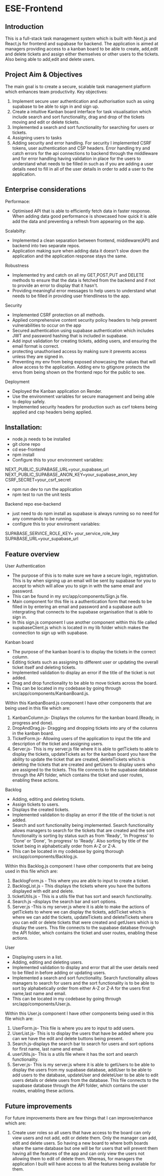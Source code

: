 # ESE-Frontend

## Introduction 
This is a full-stack task management system which is built with Next.js and React.js for frontend and supabase for backend. The application is aimed at managers providing access to a kanban board to be able to create, add,edit and delete tickets and assign either themselves or other users to the tickets. Also being able to add,edit and delete users.  

## Project Aim & Objectives
The main goal is to create a secure, scalable task management platform which enhances team productivity. 
Key objectives:
1. Implement secure user authentication and authorisation such as using supabase to be able to sign in and sign up. 
2. Create a intuitive Kanban board interface for task visualisation which include search and sort functionality, drag and drop of the tickets moving and edit or delete tickets.
3. Implemented a search and sort functionality for searching for users or tickets. 
4. Assigning users to tasks
5. Adding security and error handling. For security I implemented CSRF tokens, user authentication and CSP headers. Error handling try and catch errors for the api connections to backend through the middleware and for error handling having validation in place for the users to understand what needs to be filled in such as if you are adding a user details need to fill in all of the user details in order to add a user to the application. 

## Enterprise considerations

Performace:
- Optimised API that is able to efficiently fetch data in faster response. When adding data good performance is showcased how quick it is able add the data and preventing a refresh from appearing on the app.

Scalabilty:
- Implemented a clean separation between frontend, middleware(API) and backend into two separate repos.
- Application making sure when adding data it doesn't slow down the application and the application response stays the same. 

Robustness
- Implemented try and catch on all my GET,POST,PUT and DELETE methods to ensure that the data is fetched from the backend and if not to provide an error to display that it hasn't.
- Providing meaningful error messages to help users to understand what needs to be filled in providing user friendliness to the app.


Security
- Implemented CSRF protection on all methods.
- Applied comprehensive content security policy headers to help prevent vulnerabilities to occur on the app
- Secured authentication using supabase authentication which includes JWT and password hashing that is included in supabase.
-  Add input validation for creating tickets, adding users, and ensuring the email format is correct.
- protecting unauthorised access by making sure it prevents access unless they are signed in.
- Preventing my env from being exposed showcasing the values that will allow access to the application. Adding env to gitignore protects the envs from being shown on the frontend repo for the public to see. 

Deployment 
- Deployed the Kanban application on Render.
- Use the environment variables for secure management and being able to deploy safely.
- Implemented security headers for production such as csrf tokens being applied and csp headers being applied.

## Installation:
- node.js needs to be installed
- git clone repo
- cd ese-frontend
- npm install
- Configure this to your environment variables:

NEXT_PUBLIC_SUPABASE_URL=your_supabase_url
NEXT_PUBLIC_SUPABASE_ANON_KEY=your_supabase_anon_key
CSRF_SECRET=your_csrf_secret

- npm run dev to run the application 
- npm test to run the unit tests

Backend repo ese-backend 
- just need to do npm install as supabase is always running so no need for any commands to be running.
- configure this to your enviroment variables:

SUPABASE_SERVICE_ROLE_KEY= your_service_role_key
SUPABASE_URL=your_supabase_url

## Feature overview 

User Authentication
- The purpose of this is to make sure we have a secure login, registration. This is by when signing up an email will be sent by supabase for you to accept to which will allow you to sign in with the same email and password.
- This can be found in my src/app/components/Sign.js file.
- Main component for this file is a authentication form that needs to be filled in by entering an email and password and a supabase auth intergrating that connects to the supabase organisation that is able to sign in.
- In this sign.js component I use another component within this file called supabaseClient.js which is located in my lib folder which makes the connection to sign up with supabase.  

Kanban board
- The purpose of the kanban board is to display the tickets in the correct column.
- Editing tickets such as assigning to different user or updating the overall ticket itself and deleting tickets.
- Implemented validation to display an error if the title of the ticket is not added.
- Drag and drop functionality to be able to move tickets across the board.
- This can be located in my codebase by going through src/app/components/KanbanBoard.js.

Within this KanbanBoard.js component I have other components that are being used in this file which are:
  1. KanbanColumn.js- Displays the columns for the kanban board.(Ready, in progress and done).
  2. DropAndDrag.js- Dragging and dropping tickets into any of the columns in the kanban board.
  3. TicketForm.js- Allowing users of the application to input the title and description of the ticket and assigning users.
  4. Server.js- This is my server.js file where it is able to getTickets to able to display the tickets, updateTickets as for the kanban board you have the ability to update the ticket that are created, deleteTickets which is deleting the tickets that are created and getUsers to display users who are assigned to the tickets. This file connects to the supabase database through the API folder, which contains the ticket and user routes, enabling these actions.
  

Backlog 
- Adding, editing and deleting tickets.
- Assign tickets to users.
- Displays the created tickets.
- Implemented validation to display an error if the title of the ticket is not added.
- Search and sort functionality being implemented. Search functionality allows managers to search for the tickets that are created and the sort functionality is sorting by status such as from 'Ready', 'In Progress' to 'Done' or 'Done', 'In progress' to 'Ready'. Also sorting by title of the ticket being in alphabetically order from A-Z or Z-A.
- This can be located in my codebase by going thorough src/app/components/Backlog.js.

Within this Backlog.js component I have other components that are being used in this file which are:
  1. BacklogForm.js - This where you are able to input to create a ticket.
  2. BacklogList.js - This displays the tickets where you have the buttons displayed with edit and delete.
  3. ticketUtils.js - This is a utils file that has sort and search functionality.
  4. Search.js -displays the search bar and sort options.
  5. Server.js -This is my server.js where it is able to make the actions of getTickets to where we can display the tickets, addTicket which is where we can add the tickets, updateTickets and deleteTickets where you can edit or delete tickets that were created and getUsers which is to display the users.  This file connects to the supabase database through the API folder, which contains the ticket and user routes, enabling these actions. 

User 
- Displaying users in a list.
- Adding, editing and deleting users.
- Implemented validation to display and error that all the user details need to be filled in before adding or updating users.
- Implemented a search and sort functionality. Search functionality allows managers to search for users and the sort functionality is to be able to sort by alphabetically order from either A-Z or Z-A for the users first name,last name and email.
- This can be located in my codebase by going through src/app/components/User.js.

Within this User.js component I have other components being used in this file which are:
  1. UserForm.js- This file is where you are to input to add users.
  2. UserList.js- This is to display the users that have be added where you can we have the edit and delete buttons being present.
  3. Search.js-displays the search bar to search for users and sort options for first name, last name and email.
  4. userUtils.js- This is a utils file where it has the sort and search functionality.
  5. Server.js- This is my server.js where it is able to getUsers to be able to display the users from my supabase database, addUser to be able to add users to the database, updateUser and deleteUser to be able to edit users details or delete users from the database. This file connects to the supabase database through the API folder, which contains the user routes, enabling these actions. 


## Future improvements
For future improvements there are few things that I can improve/enhance which are:
1. Create user roles so all users that have access to the board can only view users and not add, edit or delete them. Only the manager can add, edit and delete users. So having a new board to where both boards share the same database but one will be for users that will prevent them having all the features of the app and can only view the users not allowing them to edit of delete them. Whereas, for managers the application I built will have access to all the features being available for them. 

